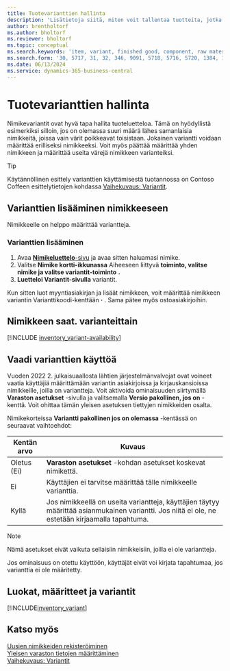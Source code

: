 ```yaml
---
title: Tuotevarianttien hallinta
description: 'Lisätietoja siitä, miten voit tallentaa tuotteita, jotka ovat lähes identtisiä, mutta joilla on väri-, koko- tai materiaalieroja nimikevarianteissa.'
author: brentholtorf
ms.author: bholtorf
ms.reviewer: bholtorf
ms.topic: conceptual
ms.search.keywords: 'item, variant, finished good, component, raw material, assembly item, item substitution'
ms.search.form: '30, 5717, 31, 32, 346, 9091, 5718, 5716, 5720, 1384, 1383, 35, 5404, 1378, 5719'
ms.date: 06/13/2024
ms.service: dynamics-365-business-central
---
```


# Tuotevarianttien hallinta

Nimikevariantit ovat hyvä tapa hallita tuoteluetteloa. Tämä on hyödyllistä esimerkiksi silloin, jos on olemassa suuri määrä lähes samanlaisia nimikkeitä, joissa vain värit poikkeavat toisistaan. Jokainen variantti voidaan määrittää erilliseksi nimikkeeksi. Voit myös päättää määrittää yhden nimikkeen ja määrittää useita värejä nimikkeen varianteiksi.  

> [!TIP]
> Käytännöllinen esittely varianttien käyttämisestä tuotannossa on Contoso Coffeen esittelytietojen kohdassa [Vaihekuvaus: Variantit](contoso-coffee/manufacturing/variants.md).  

## Varianttien lisääminen nimikkeeseen

Nimikkeelle on helppo määrittää variantteja.  

### Varianttien lisääminen

1. Avaa [**Nimikeluettelo**-sivu](https://businesscentral.dynamics.com/?page=31) ja avaa sitten haluamasi nimike.  
2. Valitse **Nimike kortti-ikkunassa** Aiheeseen liittyvä **toiminto, valitse**  **nimike ja valitse variantit-toiminto** **.**   
3.  **Luetteloi Variantit-sivulla** variantit.  

Kun sitten luot myyntiasiakirjan ja lisäät nimikkeen, voit määrittää nimikkeen variantin Varianttikoodi-kenttään **·** . Sama pätee myös ostoasiakirjoihin.  

## Nimikkeen saat. varianteittain

[!INCLUDE [inventory_variant-availability](includes/inventory_variant-availability.md)]

## Vaadi varianttien käyttöä

Vuoden 2022 2. julkaisuaallosta lähtien järjestelmänvalvojat ovat voineet vaatia käyttäjiä määrittämään variantin asiakirjoissa ja kirjauskansioissa nimikkeille, joilla on variantteja. Voit aktivoida ominaisuuden siirtymällä **Varaston asetukset** -sivulla ja valitsemalla **Versio pakollinen, jos on** -kenttä. Voit ohittaa tämän yleisen asetuksen tiettyjen nimikkeiden osalta.  

Nimikekorteissa **Variantti pakollinen jos on olemassa** -kentässä on seuraavat vaihtoehdot:

|Kentän arvo |Kuvaus|
|---------|----|
|Oletus (Ei)| **Varaston asetukset** -kohdan asetukset koskevat nimikettä.|
|Ei| Käyttäjien ei tarvitse määrittää tälle nimikkeelle varianttia.|
|Kyllä| Jos nimikkeellä on useita variantteja, käyttäjien täytyy määrittää asianmukainen variantti. Jos niitä ei ole, ne estetään kirjaamalla tapahtuma.|

> [!NOTE]
> Nämä asetukset eivät vaikuta sellaisiin nimikkeisiin, joilla ei ole variantteja.

Jos ominaisuus on otettu käyttöön, käyttäjät eivät voi kirjata tapahtumaa, jos varianttia ei ole määritetty.

## Luokat, määritteet ja variantit

[!INCLUDE[inventory_variant](includes/inventory_variant.md)]

## Katso myös

[Uusien nimikkeiden rekisteröiminen](inventory-how-register-new-items.md)    
[Yleisen varaston tietojen määrittäminen](inventory-how-setup-general.md)    
[Vaihekuvaus: Variantit](contoso-coffee/manufacturing/variants.md)    
